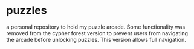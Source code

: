 # puzzles
a personal repository to hold my puzzle arcade. Some functionality was removed from the cypher forest version to prevent users from navigating the arcade before unlocking puzzles. This version allows full navigation. 
